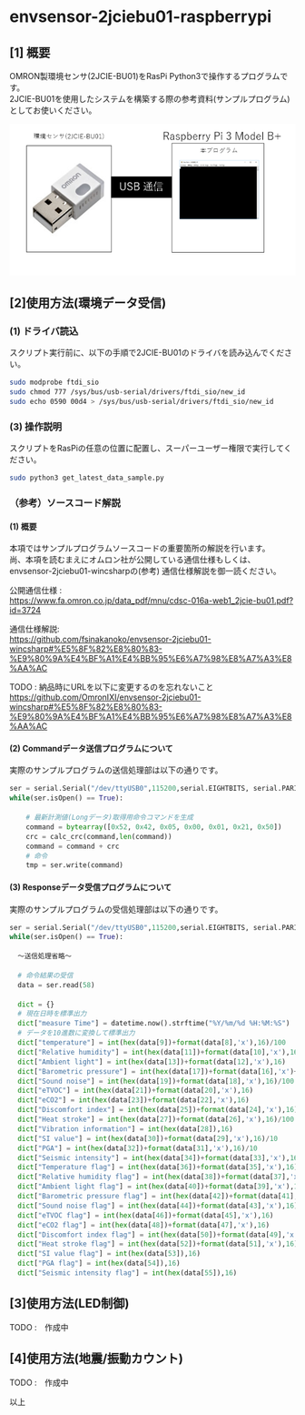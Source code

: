 
# envsensor-2jciebu01-raspberrypi

## [1] 概要
OMRON製環境センサ(2JCIE-BU01)をRasPi Python3で操作するプログラムです。  
2JCIE-BU01を使用したシステムを構築する際の参考資料(サンプルプログラム)としてお使いください。

![全体.PNG](/img/全体.PNG)

## [2]使用方法(環境データ受信)

### (1) ドライバ読込  
スクリプト実行前に、以下の手順で2JCIE-BU01のドライバを読み込んでください。

``` bash
sudo modprobe ftdi_sio
sudo chmod 777 /sys/bus/usb-serial/drivers/ftdi_sio/new_id
sudo echo 0590 00d4 > /sys/bus/usb-serial/drivers/ftdi_sio/new_id
```

### (3) 操作説明
スクリプトをRasPiの任意の位置に配置し、スーパーユーザー権限で実行してください。

```bash
sudo python3 get_latest_data_sample.py
```

### （参考）ソースコード解説

#### (1) 概要
本項ではサンプルプログラムソースコードの重要箇所の解説を行います。   
尚、本項を読むまえにオムロン社が公開している通信仕様もしくは、envsensor-2jciebu01-wincsharpの(参考) 通信仕様解説を御一読ください。  

公開通信仕様 :  
https://www.fa.omron.co.jp/data_pdf/mnu/cdsc-016a-web1_2jcie-bu01.pdf?id=3724


通信仕様解説:  
https://github.com/fsinakanoko/envsensor-2jciebu01-wincsharp#%E5%8F%82%E8%80%83-%E9%80%9A%E4%BF%A1%E4%BB%95%E6%A7%98%E8%A7%A3%E8%AA%AC

TODO : 納品時にURLを以下に変更するのを忘れないこと  
https://github.com/OmronIXI/envsensor-2jciebu01-wincsharp#%E5%8F%82%E8%80%83-%E9%80%9A%E4%BF%A1%E4%BB%95%E6%A7%98%E8%A7%A3%E8%AA%AC


#### (2) Commandデータ送信プログラムについて

実際のサンプルプログラムの送信処理部は以下の通りです。

```python
ser = serial.Serial("/dev/ttyUSB0",115200,serial.EIGHTBITS, serial.PARITY_NONE)
while(ser.isOpen() == True):

    # 最新計測値(Longデータ)取得用命令コマンドを生成
    command = bytearray([0x52, 0x42, 0x05, 0x00, 0x01, 0x21, 0x50])
    crc = calc_crc(command,len(command))
    command = command + crc
    # 命令
    tmp = ser.write(command)
```

#### (3) Responseデータ受信プログラムについて

実際のサンプルプログラムの受信処理部は以下の通りです。

```python
ser = serial.Serial("/dev/ttyUSB0",115200,serial.EIGHTBITS, serial.PARITY_NONE)
while(ser.isOpen() == True):

  ～送信処理省略～

  # 命令結果の受信
  data = ser.read(58)

  dict = {}
  # 現在日時を標準出力
  dict["measure Time"] = datetime.now().strftime("%Y/%m/%d %H:%M:%S")
  # データを10進数に変換して標準出力
  dict["temperature"] = int(hex(data[9])+format(data[8],'x'),16)/100
  dict["Relative humidity"] = int(hex(data[11])+format(data[10],'x'),16)/100
  dict["Ambient light"] = int(hex(data[13])+format(data[12],'x'),16)
  dict["Barometric pressure"] = int(hex(data[17])+format(data[16],'x')+format(data[15],'x')+format(data[14],'x'),16)/1000
  dict["Sound noise"] = int(hex(data[19])+format(data[18],'x'),16)/100
  dict["eTVOC"] = int(hex(data[21])+format(data[20],'x'),16)
  dict["eCO2"] = int(hex(data[23])+format(data[22],'x'),16)
  dict["Discomfort index"] = int(hex(data[25])+format(data[24],'x'),16)/100
  dict["Heat stroke"] = int(hex(data[27])+format(data[26],'x'),16)/100
  dict["Vibration information"] = int(hex(data[28]),16)
  dict["SI value"] = int(hex(data[30])+format(data[29],'x'),16)/10
  dict["PGA"] = int(hex(data[32])+format(data[31],'x'),16)/10
  dict["Seismic intensity"] = int(hex(data[34])+format(data[33],'x'),16)/1000
  dict["Temperature flag"] = int(hex(data[36])+format(data[35],'x'),16)
  dict["Relative humidity flag"] = int(hex(data[38])+format(data[37],'x'),16)
  dict["Ambient light flag"] = int(hex(data[40])+format(data[39],'x'),16)
  dict["Barometric pressure flag"] = int(hex(data[42])+format(data[41],'x'),16)
  dict["Sound noise flag"] = int(hex(data[44])+format(data[43],'x'),16)
  dict["eTVOC flag"] = int(hex(data[46])+format(data[45],'x'),16)
  dict["eCO2 flag"] = int(hex(data[48])+format(data[47],'x'),16)
  dict["Discomfort index flag"] = int(hex(data[50])+format(data[49],'x'),16)
  dict["Heat stroke flag"] = int(hex(data[52])+format(data[51],'x'),16)
  dict["SI value flag"] = int(hex(data[53]),16)
  dict["PGA flag"] = int(hex(data[54]),16)
  dict["Seismic intensity flag"] = int(hex(data[55]),16)
```


## [3]使用方法(LED制御)

TODO :　作成中



## [4]使用方法(地震/振動カウント)

TODO :　作成中


以上
